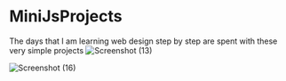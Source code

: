 # MiniJsProjects
The days that I am learning web design step by step are spent with these very simple projects
![Screenshot (13)](https://github.com/miveh/MiniJsProjects/assets/46049723/a4a691a6-3486-4fba-a3f7-38137dd73f83)

![Screenshot (16)](https://github.com/miveh/MiniJsProjects/assets/46049723/3b1b74d1-cb65-4fc5-a4fc-baba74c97c9d)
